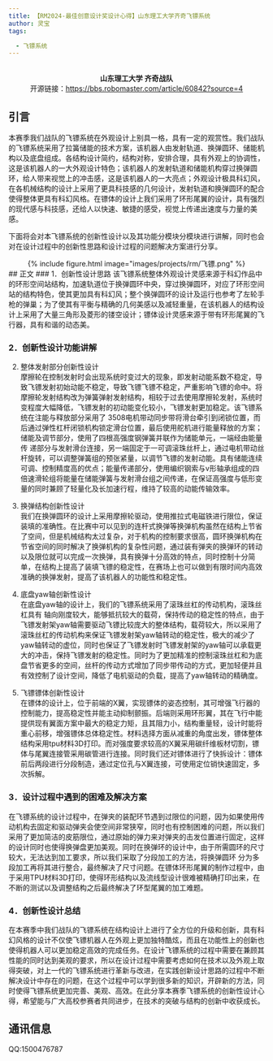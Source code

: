 ```yaml
---
title: 【RM2024-最佳创意设计奖设计心得】山东理工大学齐奇飞镖系统
author: 灵宝
tags:

  - 飞镖系统
---
```




<div align="center">

</div>
<br>
<div align="center">
<b> 山东理工大学 齐奇战队 </b>
<br>
开源链接：<a href="https://bbs.robomaster.com/article/60842?source=4">https://bbs.robomaster.com/article/60842?source=4</a>
 </div>

## 引言
本赛季我们战队的飞镖系统在外观设计上别具一格，具有一定的观赏性。我们战队的飞镖系统采用了拉簧储能的技术方案，该机器人由发射轨道、换弹圆环、储能机构以及底盘组成。各结构设计简约，结构对称，安排合理，具有外观上的协调性，这是该机器人的一大外观设计特色；该机器人的发射轨道和储能机构穿过换弹圆环，给人带来视觉上的冲击感，这是该机器人的一大亮点；外观设计极具科幻风，在各机械结构的设计上采用了更具科技感的几何设计，发射轨道和换弹圆环的配合使得整体更具有科幻风格。在镖体的设计上我们采用了环形尾翼的设计，具有强烈的现代感与科技感，还给人以快速、敏捷的感受，视觉上传递出速度与力量的美感。

下面将会对本飞镖系统的创新性设计以及其功能分模块分模块进行讲解，同时也会对在设计过程中的创新性思路和设计过程的问题解决方案进行分享。
<div style="text-align: center;">
{% include figure.html image="images/projects/rm/飞镖.png" %}
</div>
## 正文
### 1．创新性设计思路
该飞镖系统整体外观设计灵感来源于科幻作品中的环形空间站结构，加速轨道位于换弹圆环中央，穿过换弹圆环，对应了环形空间站的结构特色，使其更加具有科幻风；整个换弹圆环的设计及运行也参考了左轮手枪的弹巢；为了使其有平衡与精确的几何美感以及减轻重量，在该机器人的结构设计上采用了大量三角形及菱形的镂空设计；镖体设计灵感来源于带有环形尾翼的飞行器，具有和谐的动态美。

### 2．创新性设计功能讲解
2. 整体发射部分创新性设计 <br>
摩擦轮在控制发射时会出现系统时变过大的现象，即发射动能系数不稳定，导致飞镖发射初始动能不稳定，导致飞镖飞镖不稳定，严重影响飞镖的命中。将摩擦轮发射结构改为弹簧弹射发射结构，相较于过去使用摩擦轮发射，系统时变程度大幅降低，飞镖发射的初动能变化较小，飞镖发射更加稳定。该飞镖系统在注能与释放部分采用了 3508电机带动同步带将滑台牵引到闭锁位置，而后通过弹性杠杆闭锁机构锁定滑台位置，最后使用舵机进行能量释放的方案；储能及调节部分，使用了四根高强度钢弹簧并联作为储能单元，一端经由能量传 递部分与发射滑台连接，另一端固定于一可调滚珠丝杆上，通过电机带动丝杆旋转，可以调整弹簧组的预张紧量，以调节飞镖的发射动能。具有储能连续可调、控制精度高的优点；能量传递部分，使用编织钢索与v形轴承组成的四倍速滑轮组将能量在储能弹簧与发射滑台组之间传递，在保证高强度与低形变量的同时兼顾了轻量化及长加速行程，维持了较高的动能传输效率。

2. 换弹结构创新性设计 <br>
我们在换弹圆环的设计上采用摩擦轮驱动，使用推拉式电磁铁进行限位，保证装填的准确性。在比赛中可以见到的连杆式换弹等换弹机构虽然在结构上节省了空间，但是机械结构太过复杂，对于机构的控制要求很高，圆环换弹机构在节省空间的同时解决了换弹机构的复杂性问题，通过装有弹夹的换弹环的转动以及限位就可以完成一次换弹，具有换弹十分高效的特点，同时控制十分简单，在结构上提高了装填飞镖的稳定性，在赛场上也可以做到有限时间内高效准确的换弹发射，提高了该机器人的功能性和稳定性。

2. 底盘yaw轴创新性设计 <br>
在底盘yaw轴的设计上，我们的飞镖系统采用了滚珠丝杠的传动机构，滚珠丝杠具有 轴向刚度较大，能够抵抗较大的载荷，保持传动的稳定性的特点，由于飞镖发射架yaw轴需要驱动飞镖比较庞大的整体结构，载荷较大，所以采用了滚珠丝杠的传动机构来保证飞镖发射架yaw轴转动的稳定性，极大的减少了yaw轴转动的虚位，同时也保证了飞镖发射时飞镖发射架的yaw轴可以承载更大的冲击，保持飞镖发射的稳定性。同时为了更加精准的控制滚珠丝杠和为底盘节省更多的空间，丝杆的传动方式增加了同步带传动的方式，更加轻便并且有效控制了设计空间，降低了电机驱动的负载，提高了yaw轴转动的精确度。

2. 飞镖镖体创新性设计 <br>
在镖体的设计上，位于前端的X翼，实现镖体的姿态控制，其可增强飞行器的控制能力，提高稳定性并能主动抑制颤振。后端则采用环形翼，其在飞行中能提供现有翼面方案中最大的稳定力矩，且其阻力小，结构重量轻，设计时能将重心前移，增强镖体总体稳定性。材料选择方面从减重的角度出发，镖体整体结构采用tpu材料3D打印。而对强度要求较高的X翼采用碳纤维板材切割，镖体与尾翼连接管采用碳管进行连接。同时我们还对镖体进行了快拆设计：镖体前后两段进行分段制造，通过定位孔与X翼连接，可使用定位销快速固定，多次拆解。



### 3．设计过程中遇到的困难及解决方案
在飞镖系统的设计过程中，在弹夹的装配环节遇到过限位的问题，因为如果使用传动机构去固定和驱动弹夹会使空间非常狭窄，同时也有控制困难的问题，所以我们采用了更加简洁的皮筋限位，通过原始的弹力来对弹夹的击发位置进行固定，这样的设计同时也使得换弹盘更加美观。同时在换弹环的设计中，由于所需圆环的尺寸较大，无法达到加工要求，所以我们采取了分段加工的方法，将换弹圆环 分为多段加工再将其进行整合，最终解决了尺寸问题。在镖体环形尾翼的制作过程中，由于采用TPU材料3D打印，使得环形结构以及流线型设计很难被精确打印出来，在不断的测试以及调整结构之后最终解决了环型尾翼的加工难题。

### 4．创新性设计总结
在本赛季中我们战队的飞镖系统在结构设计上进行了全方位的升级和创新，具有科幻风格的设计不仅使飞镖机器人在外观上更加独特酷炫，而且在功能性上的创新也使得机器人可以更加稳定高效的完成任务。在设计飞镖系统的过程中需要在兼顾其性能的同时达到美观的要求，所以在设计过程中需要考虑如何在技术以及外观上取得突破，对上一代的飞镖系统进行革新与改进，在实践创新设计思路的过程中不断解决设计中存在的问题，在这个过程中可以学到很多新的知识，开辟新的方法，同时使得飞镖系统更加完善、美观、高效。在此分享本赛季飞镖系统的创新性设计心得，希望能与广大高校参赛者共同进步，在技术的突破与结构的创新中收获成长。



## 通讯信息
QQ:1500476787
